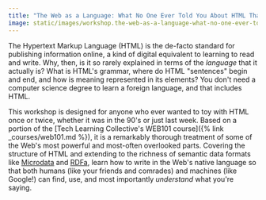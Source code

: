 ```yaml
---
title: "The Web as a Language: What No One Ever Told You About HTML That You Didn't Know to Ask"
image: static/images/workshop.the-web-as-a-language-what-no-one-ever-told-you-about-html-that-you-didnt-know-to-ask.square.png
---
```


The Hypertext Markup Language (HTML) is the de-facto standard for publishing information online, a kind of digital equivalent to learning to read and write. Why, then, is it so rarely explained in terms of the *language* that it actually is? What is HTML's grammar, where do HTML "sentences" begin and end, and how is meaning represented in its elements? You don't need a computer science degree to learn a foreign language, and that includes HTML.

This workshop is designed for anyone who ever wanted to toy with HTML once or twice, whether it was in the 90's or just last week. Based on a portion of the [Tech Learning Collective's WEB101 course]({% link _courses/web101.md %}), it is a remarkably thorough treatment of some of the Web's most powerful and most-often overlooked parts. Covering the structure of HTML and extending to the richness of semantic data formats like [Microdata](https://en.wikipedia.org/wiki/Microdata_%28HTML%29) and [RDFa](https://en.wikipedia.org/wiki/RDFa), learn how to write in the Web's native language so that both humans (like your friends and comrades) and machines (like Google!) can find, use, and most importantly *understand* what you're saying.

